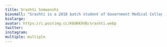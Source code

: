 ```yaml
---
title: Srashti Somwanshi
biosmall: "Srashti is a 2018 batch student of Government Medical College, Ratlam"
biolarge: 
avatar: https://i.postimg.cc/K8dKKXVB/srashti.webp
twitter:
instagram:
multiple: multiple
---
```



